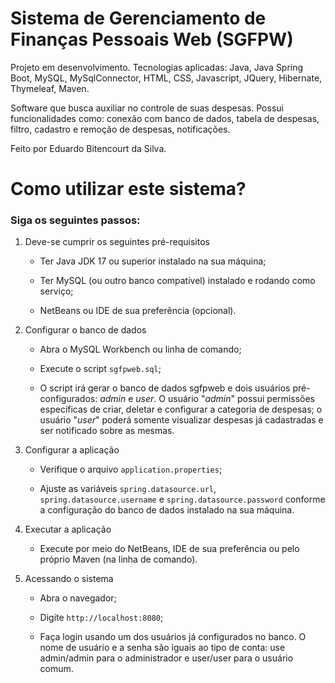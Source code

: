 # Sistema de Gerenciamento de Finanças Pessoais Web (SGFPW)

Projeto em desenvolvimento. Tecnologias aplicadas: Java, Java Spring Boot, MySQL, MySqlConnector, HTML, CSS, Javascript, JQuery, Hibernate, Thymeleaf, Maven.

Software que busca auxiliar no controle de suas despesas. Possui funcionalidades como: conexão com banco de dados, tabela de despesas, filtro, cadastro e remoção de despesas, notificações.

Feito por Eduardo Bitencourt da Silva.

# Como utilizar este sistema?

### Siga os seguintes passos:

1. Deve-se cumprir os seguintes pré-requisitos

    * Ter Java JDK 17 ou superior instalado na sua máquina;
  
    * Ter MySQL (ou outro banco compatível) instalado e rodando como serviço;
  
    * NetBeans ou IDE de sua preferência (opcional).

2. Configurar o banco de dados

    * Abra o MySQL Workbench ou linha de comando;
  
    * Execute o script ```sgfpweb.sql```;
    
    * O script irá gerar o banco de dados sgfpweb e dois usuários pré-configurados: *admin* e *user*. O usuário "*admin*" possui permissões específicas de criar, deletar e configurar a categoria de despesas;
    o usuário "*user*" poderá somente visualizar despesas já cadastradas e ser notificado sobre as mesmas.

3. Configurar a aplicação

    * Verifique o arquivo ```application.properties```;
    
    * Ajuste as variáveis ```spring.datasource.url```, ```spring.datasource.username``` e ```spring.datasource.password``` conforme a configuração do banco de dados instalado na sua máquina.

4. Executar a aplicação

    * Execute por meio do NetBeans, IDE de sua preferência ou pelo próprio Maven (na linha de comando).

5. Acessando o sistema

    * Abra o navegador;
  
    * Digite ```http://localhost:8080```;
  
    * Faça login usando um dos usuários já configurados no banco. O nome de usuário e a senha são iguais ao tipo de conta: use admin/admin para o administrador e user/user para o usuário comum.
